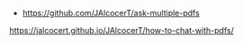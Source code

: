 * https://github.com/JAlcocerT/ask-multiple-pdfs

https://jalcocert.github.io/JAlcocerT/how-to-chat-with-pdfs/
